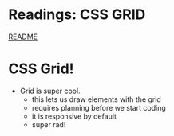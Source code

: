 # Readings: CSS GRID
[README](/README.md)

# CSS Grid!
- Grid is super cool. 
  - this lets us draw elements with the grid
  - requires planning before we start coding
  - it is responsive by default
  - super rad!